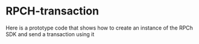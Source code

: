 # RPCH-transaction
Here is a prototype code that shows how to create an instance of the RPCh SDK and send a transaction using it
